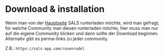 # Download & installation

Wenn man von der [Hauptseite](https://sals-app.com) SALS runterladen möchte, wird man gefragt, für welche Community man diesen runterladen möchte, hier muss man nur auf die eigene Community klicken und dann sollte der Download beginnen. Alternativ gibt es perma-links zu jeder community.

Z.B.: `https://sals-app.com/rosenrudel`
